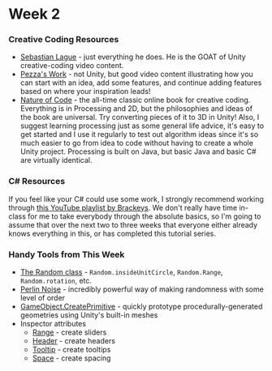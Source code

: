 # Week 2

### Creative Coding Resources

  * [Sebastian Lague](https://www.youtube.com/c/SebastianLague) - just everything he does. He is the GOAT of Unity creative-coding video content.
  * [Pezza's Work](https://www.youtube.com/channel/UCFR-QlAx0qFHN9-QmcrpHnQ) - not Unity, but good video content illustrating how you can start with an idea, add some features, and continue adding features based on where your inspiration leads!
  * [Nature of Code](https://natureofcode.com/book/) - the all-time classic online book for creative coding. Everything is in Processing and 2D, but the philosophies and ideas of the book are universal. Try converting pieces of it to 3D in Unity! Also, I suggest learning processing just as some general life advice, it's easy to get started and I use it regularly to test out algorithm ideas since it's so much easier to go from idea to code without having to create a whole Unity project. Processing is built on Java, but basic Java and basic C# are virtually identical.


### C# Resources

If you feel like your C# could use some work, I strongly recommend working through [this YouTube playlist by Brackeys](https://www.youtube.com/playlist?list=PLPV2KyIb3jR4CtEelGPsmPzlvP7ISPYzR). We don't really have time in-class for me to take everybody through the absolute basics, so I'm going to assume that over the next two to three weeks that everyone either already knows everything in this, or has completed this tutorial series.

### Handy Tools from This Week

  * [The Random class](https://docs.unity3d.com/ScriptReference/Random.html) - `Random.insideUnitCircle`, `Random.Range`, `Random.rotation`, etc.
  * [Perlin Noise](https://docs.unity3d.com/ScriptReference/Mathf.PerlinNoise.html) - incredibly powerful way of making randomness with some level of order
  * [GameObject.CreatePrimitive](https://docs.unity3d.com/ScriptReference/GameObject.CreatePrimitive.html) - quickly prototype procedurally-generated geometries using Unity's built-in meshes
  * Inspector attributes
    * [Range](https://docs.unity3d.com/ScriptReference/RangeAttribute.html) - create sliders
    * [Header](https://docs.unity3d.com/ScriptReference/HeaderAttribute.html) - create headers
    * [Tooltip](https://docs.unity3d.com/ScriptReference/TooltipAttribute.html) - create tooltips
    * [Space](https://docs.unity3d.com/ScriptReference/SpaceAttribute.html) - create spacing